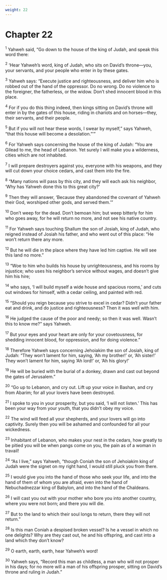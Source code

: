 ```yaml
---
weight: 22
---
```


# Chapter 22

<sup>1</sup> Yahweh said, “Go down to the house of the king of Judah, and speak this word there: 

<sup>2</sup> ‘Hear Yahweh’s word, king of Judah, who sits on David’s throne—you, your servants, and your people who enter in by these gates. 

<sup>3</sup> Yahweh says: “Execute justice and righteousness, and deliver him who is robbed out of the hand of the oppressor. Do no wrong. Do no violence to the foreigner, the fatherless, or the widow. Don’t shed innocent blood in this place. 

<sup>4</sup> For if you do this thing indeed, then kings sitting on David’s throne will enter in by the gates of this house, riding in chariots and on horses—they, their servants, and their people. 

<sup>5</sup> But if you will not hear these words, I swear by myself,” says Yahweh, “that this house will become a desolation.”’” 

<sup>6</sup> For Yahweh says concerning the house of the king of Judah: “You are Gilead to me, the head of Lebanon. Yet surely I will make you a wilderness, cities which are not inhabited. 

<sup>7</sup> I will prepare destroyers against you, everyone with his weapons, and they will cut down your choice cedars, and cast them into the fire. 

<sup>8</sup> “Many nations will pass by this city, and they will each ask his neighbor, ‘Why has Yahweh done this to this great city?’ 

<sup>9</sup> Then they will answer, ‘Because they abandoned the covenant of Yahweh their God, worshiped other gods, and served them.’” 

<sup>10</sup> Don’t weep for the dead. Don’t bemoan him; but weep bitterly for him who goes away, for he will return no more, and not see his native country. 

<sup>11</sup> For Yahweh says touching Shallum the son of Josiah, king of Judah, who reigned instead of Josiah his father, and who went out of this place: “He won’t return there any more. 

<sup>12</sup> But he will die in the place where they have led him captive. He will see this land no more.” 

<sup>13</sup> “Woe to him who builds his house by unrighteousness, and his rooms by injustice; who uses his neighbor’s service without wages, and doesn’t give him his hire; 

<sup>14</sup> who says, ‘I will build myself a wide house and spacious rooms,’ and cuts out windows for himself, with a cedar ceiling, and painted with red. 

<sup>15</sup> “Should you reign because you strive to excel in cedar? Didn’t your father eat and drink, and do justice and righteousness? Then it was well with him. 

<sup>16</sup> He judged the cause of the poor and needy; so then it was well. Wasn’t this to know me?” says Yahweh. 

<sup>17</sup> But your eyes and your heart are only for your covetousness, for shedding innocent blood, for oppression, and for doing violence.” 

<sup>18</sup> Therefore Yahweh says concerning Jehoiakim the son of Josiah, king of Judah: “They won’t lament for him, saying, ‘Ah my brother!’ or, ‘Ah sister!’ They won’t lament for him, saying ‘Ah lord!’ or, ‘Ah his glory!’ 

<sup>19</sup> He will be buried with the burial of a donkey, drawn and cast out beyond the gates of Jerusalem.” 

<sup>20</sup> “Go up to Lebanon, and cry out. Lift up your voice in Bashan, and cry from Abarim; for all your lovers have been destroyed. 

<sup>21</sup> I spoke to you in your prosperity, but you said, ‘I will not listen.’ This has been your way from your youth, that you didn’t obey my voice. 

<sup>22</sup> The wind will feed all your shepherds, and your lovers will go into captivity. Surely then you will be ashamed and confounded for all your wickedness. 

<sup>23</sup> Inhabitant of Lebanon, who makes your nest in the cedars, how greatly to be pitied you will be when pangs come on you, the pain as of a woman in travail! 

<sup>24</sup> “As I live,” says Yahweh, “though Coniah the son of Jehoiakim king of Judah were the signet on my right hand, I would still pluck you from there. 

<sup>25</sup> I would give you into the hand of those who seek your life, and into the hand of them of whom you are afraid, even into the hand of Nebuchadnezzar king of Babylon, and into the hand of the Chaldeans. 

<sup>26</sup> I will cast you out with your mother who bore you into another country, where you were not born; and there you will die. 

<sup>27</sup> But to the land to which their soul longs to return, there they will not return.” 

<sup>28</sup> Is this man Coniah a despised broken vessel? Is he a vessel in which no one delights? Why are they cast out, he and his offspring, and cast into a land which they don’t know? 

<sup>29</sup> O earth, earth, earth, hear Yahweh’s word! 

<sup>30</sup> Yahweh says, “Record this man as childless, a man who will not prosper in his days; for no more will a man of his offspring prosper, sitting on David’s throne and ruling in Judah.” 


